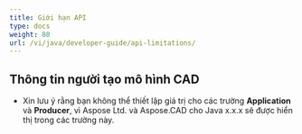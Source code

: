 ```yaml
---
title: Giới hạn API
type: docs
weight: 80
url: /vi/java/developer-guide/api-limitations/
---
```


## **Thông tin người tạo mô hình CAD**
- Xin lưu ý rằng bạn không thể thiết lập giá trị cho các trường **Application** và **Producer**, vì Aspose Ltd. và Aspose.CAD cho Java x.x.x sẽ được hiển thị trong các trường này.
